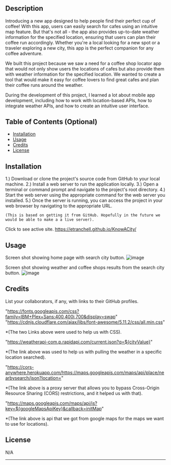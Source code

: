 # <Know-A-City>

## Description

Introducing a new app designed to help people find their perfect cup of coffee! With this app, users can easily search for cafes using an intuitive map feature. But that's not all - the app also provides up-to-date weather information for the specified location, ensuring that users can plan their coffee run accordingly. Whether you're a local looking for a new spot or a traveler exploring a new city, this app is the perfect companion for any coffee adventure. 

We built this project because we saw a need for a coffee shop locator app that would not only show users the locations of cafes but also provide them with weather information for the specified location. We wanted to create a tool that would make it easy for coffee lovers to find great cafes and plan their coffee runs around the weather.

During the development of this project, I learned a lot about mobile app development, including how to work with location-based APIs, how to integrate weather APIs, and how to create an intuitive user interface.

## Table of Contents (Optional)

- [Installation](#installation)
- [Usage](#usage)
- [Credits](#credits)
- [License](#license)

## Installation

1.) Download or clone the project's source code from GitHub to your local machine.
2.) Install a web server to run the application locally.
3.) Open a terminal or command prompt and navigate to the project's root directory.
4.) Start the web server using the appropriate command for the web server you installed. 
5.) Once the server is running, you can access the project in your web browser by navigating to the appropriate URL.

    (This is based on getting it from GitHub. Hopefully in the future we would be able to make a a live server). 
    
Click to see active site.  https://etranchell.github.io/KnowACity/

## Usage

    
Screen shot showing home page with search city button.
![image](https://user-images.githubusercontent.com/123092979/228099781-a6ae89d0-8c7e-485b-b88c-17c5c06a186c.png)

Screen shot showing weather and coffee shops results from the search city button.
![image](https://user-images.githubusercontent.com/123092979/228099846-05ff9e5c-d913-4e0e-9d36-df24646acf37.png)



## Credits

List your collaborators, if any, with links to their GitHub profiles.

"https://fonts.googleapis.com/css?family=IBM+Plex+Sans:400,400i,700&display=swap"
"https://cdnjs.cloudflare.com/ajax/libs/font-awesome/5.11.2/css/all.min.css" 

*(The two Links above were used to help us with CSS).

"https://weatherapi-com.p.rapidapi.com/current.json?q=${cityValue}"

*(The link above was used to help us with pulling the weather in a specific location searched). 

"https://cors-anywhere.herokuapp.com/https://maps.googleapis.com/maps/api/place/nearbysearch/json?location="

*(The link above is a proxy server that allows you to bypass Cross-Origin Resource Sharing (CORS) restrictions, and it helped us with that). 

"https://maps.googleapis.com/maps/api/js?key=${googleMapsApiKey}&callback=initMap"

*(The link above is api that we got from google maps for the maps we want to use for locations). 


## License

N/A

---
